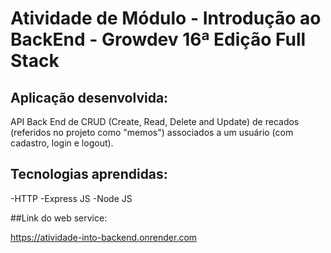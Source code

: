 # Atividade de Módulo - Introdução ao BackEnd - Growdev 16ª Edição Full Stack

## Aplicação desenvolvida:
API Back End de CRUD (Create, Read, Delete and Update) de recados (referidos no projeto como "memos") associados a um usuário (com cadastro, login e logout).

## Tecnologias aprendidas:

-HTTP
-Express JS
-Node JS

##Link do web service:

https://atividade-into-backend.onrender.com
